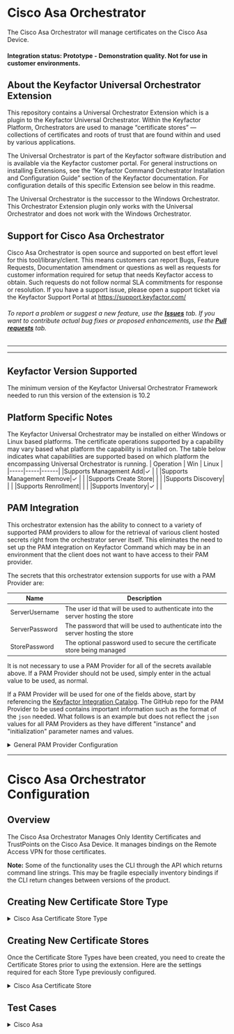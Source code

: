 
# Cisco Asa Orchestrator

The Cisco Asa Orchestrator will manage certificates on the Cisco Asa Device.

#### Integration status: Prototype - Demonstration quality. Not for use in customer environments.

## About the Keyfactor Universal Orchestrator Extension

This repository contains a Universal Orchestrator Extension which is a plugin to the Keyfactor Universal Orchestrator. Within the Keyfactor Platform, Orchestrators are used to manage “certificate stores” &mdash; collections of certificates and roots of trust that are found within and used by various applications.

The Universal Orchestrator is part of the Keyfactor software distribution and is available via the Keyfactor customer portal. For general instructions on installing Extensions, see the “Keyfactor Command Orchestrator Installation and Configuration Guide” section of the Keyfactor documentation. For configuration details of this specific Extension see below in this readme.

The Universal Orchestrator is the successor to the Windows Orchestrator. This Orchestrator Extension plugin only works with the Universal Orchestrator and does not work with the Windows Orchestrator.

## Support for Cisco Asa Orchestrator

Cisco Asa Orchestrator is open source and supported on best effort level for this tool/library/client.  This means customers can report Bugs, Feature Requests, Documentation amendment or questions as well as requests for customer information required for setup that needs Keyfactor access to obtain. Such requests do not follow normal SLA commitments for response or resolution. If you have a support issue, please open a support ticket via the Keyfactor Support Portal at https://support.keyfactor.com/

###### To report a problem or suggest a new feature, use the **[Issues](../../issues)** tab. If you want to contribute actual bug fixes or proposed enhancements, use the **[Pull requests](../../pulls)** tab.

---


---



## Keyfactor Version Supported

The minimum version of the Keyfactor Universal Orchestrator Framework needed to run this version of the extension is 10.2
## Platform Specific Notes

The Keyfactor Universal Orchestrator may be installed on either Windows or Linux based platforms. The certificate operations supported by a capability may vary based what platform the capability is installed on. The table below indicates what capabilities are supported based on which platform the encompassing Universal Orchestrator is running.
| Operation | Win | Linux |
|-----|-----|------|
|Supports Management Add|&check; |  |
|Supports Management Remove|&check; |  |
|Supports Create Store|  |  |
|Supports Discovery|  |  |
|Supports Renrollment|  |  |
|Supports Inventory|&check; |  |


## PAM Integration

This orchestrator extension has the ability to connect to a variety of supported PAM providers to allow for the retrieval of various client hosted secrets right from the orchestrator server itself.  This eliminates the need to set up the PAM integration on Keyfactor Command which may be in an environment that the client does not want to have access to their PAM provider.

The secrets that this orchestrator extension supports for use with a PAM Provider are:

|Name|Description|
|----|-----------|
|ServerUsername|The user id that will be used to authenticate into the server hosting the store|
|ServerPassword|The password that will be used to authenticate into the server hosting the store|
|StorePassword|The optional password used to secure the certificate store being managed|
  

It is not necessary to use a PAM Provider for all of the secrets available above. If a PAM Provider should not be used, simply enter in the actual value to be used, as normal.

If a PAM Provider will be used for one of the fields above, start by referencing the [Keyfactor Integration Catalog](https://keyfactor.github.io/integrations-catalog/content/pam). The GitHub repo for the PAM Provider to be used contains important information such as the format of the `json` needed. What follows is an example but does not reflect the `json` values for all PAM Providers as they have different "instance" and "initialization" parameter names and values.

<details><summary>General PAM Provider Configuration</summary>
<p>



### Example PAM Provider Setup

To use a PAM Provider to resolve a field, in this example the __Server Password__ will be resolved by the `Hashicorp-Vault` provider, first install the PAM Provider extension from the [Keyfactor Integration Catalog](https://keyfactor.github.io/integrations-catalog/content/pam) on the Universal Orchestrator.

Next, complete configuration of the PAM Provider on the UO by editing the `manifest.json` of the __PAM Provider__ (e.g. located at extensions/Hashicorp-Vault/manifest.json). The "initialization" parameters need to be entered here:

~~~ json
  "Keyfactor:PAMProviders:Hashicorp-Vault:InitializationInfo": {
    "Host": "http://127.0.0.1:8200",
    "Path": "v1/secret/data",
    "Token": "xxxxxx"
  }
~~~

After these values are entered, the Orchestrator needs to be restarted to pick up the configuration. Now the PAM Provider can be used on other Orchestrator Extensions.

### Use the PAM Provider
With the PAM Provider configured as an extenion on the UO, a `json` object can be passed instead of an actual value to resolve the field with a PAM Provider. Consult the [Keyfactor Integration Catalog](https://keyfactor.github.io/integrations-catalog/content/pam) for the specific format of the `json` object.

To have the __Server Password__ field resolved by the `Hashicorp-Vault` provider, the corresponding `json` object from the `Hashicorp-Vault` extension needs to be copied and filed in with the correct information:

~~~ json
{"Secret":"my-kv-secret","Key":"myServerPassword"}
~~~

This text would be entered in as the value for the __Server Password__, instead of entering in the actual password. The Orchestrator will attempt to use the PAM Provider to retrieve the __Server Password__. If PAM should not be used, just directly enter in the value for the field.
</p>
</details> 




---


# Cisco Asa Orchestrator Configuration
## Overview

The Cisco Asa Orchestrator Manages Only Identity Certificates and TrustPoints on the Cisco Asa Device.  It manages bindings on the Remote Access VPN for those certificates.

**Note:** Some of the functionality uses the CLI through the API which returns command line strings.  This may be fragile especially inventory bindings if the CLI return changes between versions of the product.

## Creating New Certificate Store Type

<details>
<summary>Cisco Asa Certificate Store Type</summary>

**In Keyfactor Command create a new Certificate Store Type as specified below:**

**Basic Settings:**

CONFIG ELEMENT | VALUE | DESCRIPTION
--|--|--
Name | Cisco Asa| Display name for the store type (may be customized)
Short Name| CiscoAsa | Short display name for the store type
Custom Capability | Leave Unchecked | Store type name orchestrator will register with. Check the box to allow entry of value
Supported Job Types | Inventory, Add, Remove | Job types the extension supports
Needs Server | Checked | Determines if a target server name is required when creating store
Blueprint Allowed | Checked | Determines if store type may be included in an Orchestrator blueprint
Uses PowerShell | Unchecked | Determines if underlying implementation is PowerShell
Requires Store Password| Unchecked | Determines if a store password is required when configuring an individual store.
Supports Entry Password| Unchecked | Determines if an individual entry within a store can have a password.


**Advanced Settings:**

CONFIG ELEMENT | VALUE | DESCRIPTION
--|--|--
Store Path Type| Freeform | Determines what restrictions are applied to the store path field when configuring a new store.
Store Path Value | N/A | N/A for Freeform.
Supports Custom Alias | Required | Determines if an individual entry within a store can have a custom Alias.
Private Keys | Required | This determines if Keyfactor can send the private key associated with a certificate to the store. Cisco Asa requires private keys.
PFX Password Style | Default or Custom | "Default" - PFX password is randomly generated, "Custom" - PFX password may be specified when the enrollment job is created (Requires the *Allow Custom Password* application setting to be enabled.)


**Custom Fields:**

Custom fields operate at the certificate store level and are used to control how the orchestrator connects to the remote
target server containing the certificate store to be managed

Name|Display Name|Type|Default Value / Options|Required|Description
---|---|---|---|---|---
CommitToDisk|Commit To Disk|bool| False |Yes|This controls if you will write to the disk or memory on the device when adding or removing certificates.
spnwithport|SPN With Port|Bool|false|No|Internally set the -IncludePortInSPN option when creating the remote PowerShell connection. Needed for some Kerberos configurations.
ServerUsername|Server Username|SecretdoublepipeNo|The username to log into the target server (This field is automatically created).   Check the No Value Checkbox when using GMSA Accounts.
ServerPassword|Server Password|SecretdoublepipeNo|The password that matches the username to log into the target server (This field is automatically created).  Check the No Value Checkbox when using GMSA Accounts.
ServerUseSsl|Use SSL|Bool|true|Yes|Determine whether the server uses SSL or not (This field is automatically created)

**Entry Parameters:**

Entry parameters are inventoried and maintained for each entry within a certificate store.
They are typically used to support binding of a certificate to a resource.

Name|Display Name| Type|Default Value|Required When|Description
---|---|---|---|---|---
interfaces | Interfaces Comma Separated|String| |All Unchecked| Comma separated list of Interfaces to bind to.  One can be the primary certificate and the other can be the load balancing certificate.  For inside here is a sample of binding to both primary and load balancing inside,inside vpnlb-ip.


None of the above entry parameters have the "Depends On" field set.

Click Save to save the Certificate Store Type.

</details>

## Creating New Certificate Stores
Once the Certificate Store Types have been created, you need to create the Certificate Stores prior to using the extension.
Here are the settings required for each Store Type previously configured.

<details>
<summary>Cisco Asa Certificate Store</summary>

In Keyfactor Command, navigate to Certificate Stores from the Locations Menu.  Click the Add button to create a new Certificate Store using the settings defined below.

#### STORE CONFIGURATION 
CONFIG ELEMENT|DESCRIPTION
----------------|---------------
Category | Select Cisco Asa or the customized certificate store display name from above.
Container | Optional container to associate certificate store with.
Client Machine | Hostname or IP of the Cisco Asa Device without the http:// or https:// prefix same sample would be 10.5.0.4.
Store Path | Cisco Asa Certificate Types to manage for Now all that is supported is /Identity. 
Orchestrator | Select an approved orchestrator capable of managing Cisco Asa Certificates (one that has declared the CiscoAsa capability)
Commit To Disk | False to write to device memory only (running config will be gone after a reboot) or true to write to disk (startup config in Cisco Asa)
Server Username | Account to use when accessing the Cisco Asa Api Needs privilege level 15.
Server Password | Password to use when accessing the Cisco Asa Api.
Use SSL | Connect to the Cisco Asa Api using SSL.
Inventory Schedule | The interval that the system will use to report on what certificates are currently in the store. 


Click Save to save the settings for this Certificate Store
</details>


## Test Cases
<details>
<summary>Cisco Asa</summary>

Case Number|Case Name|Enrollment Params|Expected Results|Passed|Screenshot
----|------------------------|------------------------------------|--------------|----------------|-------------------------
1|Inventory|N/A|Identity certificates only will be inventoried on the the device and appear in the Cisco Asa Store in Keyfactor Command|True|![](Images/TC1-Inventory.gif)
2|New Cert Enrollment To Identiy Certs with No Bindings|**Alias:** NoBindingCertTC2 **Interfaces Comma Separated:**|Cert will be Installed to Identity Certificates with Trustpoint name of NoBindingCertTC2|True|![](Images/TC2-EnrollNoBindings.gif)
3|New Cert Enrollment To Identiy Certs with Bindings|**Alias:** TC3EnrollWithBindings **Interfaces Comma Separated:** inside,dmz|Cert will be Installed to Identity Certificates with Trustpoint name of TC3EnrollWithBindings and bound to inside and dmz interfaces|True|![](Images/TC3-EnrollWithBindings.gif)
4|Renew Cert To Identiy Certs with No Bindings|**Alias:** NoBindingCertTC2 **Interfaces Comma Separated:**|Cert will Renewed to Identity Certificates with Trustpoint name of NoBindingCertTC2doublepipeSomeDateInt this is *not* a replace to prevent downtime.|True|![](Images/TC4-RenewNoBindings.gif)
5|Renew Cert To Identiy Certs with Bindings|**Alias:** TC3EnrollWithBindings **Interfaces Comma Separated:** inside,dmz|Cert will Renewed to Identity Certificates with Trustpoint name of TC3EnrollWithBindingsdoublepipeSomeDateInt this is *not* a replace to prevent downtime.  It will also be bound to dmz and inside interfaces.|True|![](Images/TC5-RenewNoBindings.gif)
6|Attempted Replace without overwrite flag To Identiy Certs with Bindings|**Alias:** TC3EnrollWithBindings **Interfaces Comma Separated:** inside,dmz|Job will fail and the result will indicate to use the overwrite flag|True|![](Images/TC6-SameNameNoOverwriteFlag.gif)
7|Remove Cert With Bindings|**Alias:** TC3EnrollWithBindingsdoublepipe587638726 **Interfaces Comma Separated:** inside,dmz|Identity Certifite will be deleted and bindings removed.|True|![](Images/TC7-RemoveCertWithBindings.gif)
8|Commit To Disk Test|**Alias:** CommitToDiskTC **Interfaces Comma Separated:**|After Enrollment the startup config and running config in Cisco Asa Should be the same|True|![](Images/TC8-CommitToDiskTest.gif)
9|Attempted Replace with overwrite flag To Identiy Certs with Bindings|**Alias:** TC3EnrollWithBindings **Interfaces Comma Separated:** inside,dmz|Since overwrite flag was used, it will add and rebind a new certificate named TC3EnrollWithBindingsdoublepipeSomeDateInt this is *not* a replace to prevent downtime|True|![](Images/TC9-SameNameWithOverwriteFlag.gif)

</details>

